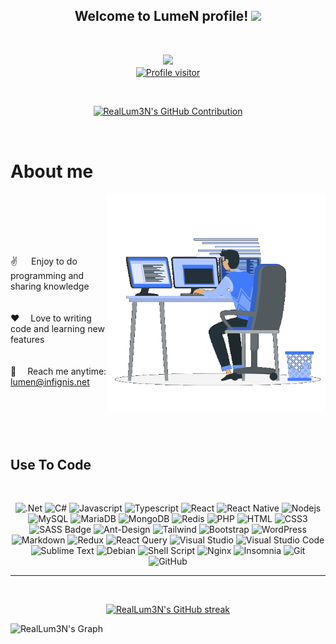 <h2 align="center">
  Welcome to <b>LumeN</b> profile!
    <img src="https://media.giphy.com/media/hvRJCLFzcasrR4ia7z/giphy.gif" width="28">
</h2>

<br />
 
 <p align="center">
   <a href="https://github.com/RealLum3N">
     <img src="https://readme-typing-svg.herokuapp.com/?lines=Full-Stack%20Developer;Always%20learning%20new%20things&color=FE428E&center=true&width=285&height=45">
   </a>
     <br/>
  <a href="https://komarev.com/ghpvc/?username=RealLum3N">
    <img align="center" src="https://komarev.com/ghpvc/?username=RealLum3N&label=Visitors&color=0e75b6&style=flat" alt="Profile visitor" />
  </a>
</p>

<br/>

<p align="center">
  <a href="https://github.com/RealLum3N">
    <img src="https://github-profile-summary-cards.vercel.app/api/cards/profile-details?username=RealLum3N&theme=radical" alt="RealLum3N's GitHub Contribution"/>
  </a>
</p>

<br>

 # About me
<p>
 <img align="right" width="350" src="/assets/dev.gif" alt="Coding gif" /><br/><br/><br/><br/><br/>
  
 ✌️ &emsp; Enjoy to do programming and sharing knowledge <br/><br/><br/>
 ❤️ &emsp;Love to writing code and learning new features<br/><br/><br/>
 📧 &emsp;Reach me anytime: lumen@infignis.net<br/><br/>
</p>

<br/>
<br/>
<br/>

## Use To Code
<br/>

<div align="center">
  
  ![.Net](https://img.shields.io/badge/.NET-5C2D91?style=for-the-badge&logo=.net&logoColor=white)
  ![C#](https://img.shields.io/badge/c%23-%23239120.svg?style=for-the-badge&logo=csharp&logoColor=white)
  ![Javascript](https://img.shields.io/badge/Javascript-F0DB4F?style=for-the-badge&labelColor=black&logo=javascript&logoColor=F0DB4F)
  ![Typescript](https://img.shields.io/badge/Typescript-007acc?style=for-the-badge&labelColor=black&logo=typescript&logoColor=007acc)
  ![React](https://img.shields.io/badge/-React-61DBFB?style=for-the-badge&labelColor=black&logo=react&logoColor=61DBFB)
  ![React Native](https://img.shields.io/badge/React_Native-20232A?style=for-the-badge&logo=react&logoColor=61DAFB)
  ![Nodejs](https://img.shields.io/badge/Nodejs-3C873A?style=for-the-badge&labelColor=black&logo=node.js&logoColor=3C873A)
  ![MySQL](https://img.shields.io/badge/mysql-4479A1.svg?style=for-the-badge&logo=mysql&logoColor=white)
  ![MariaDB](https://img.shields.io/badge/MariaDB-003545?style=for-the-badge&logo=mariadb&logoColor=white)
  ![MongoDB](https://img.shields.io/badge/MongoDB-4EA94B?style=for-the-badge&logo=mongodb&logoColor=white)
  ![Redis](https://img.shields.io/badge/redis-%23DD0031.svg?style=for-the-badge&logo=redis&logoColor=white)
  ![PHP](https://img.shields.io/badge/php-%23777BB4.svg?style=for-the-badge&logo=php&logoColor=white)
  ![HTML](https://img.shields.io/badge/HTML5-E34F26?style=for-the-badge&logo=html5&logoColor=white)
  ![CSS3](https://img.shields.io/badge/CSS3-1572B6?style=for-the-badge&logo=css3&logoColor=white)
  ![SASS Badge](https://img.shields.io/badge/Sass-CC6699?style=for-the-badge&logo=sass&logoColor=white)
  ![Ant-Design](https://img.shields.io/badge/AntDesign-0170FE?style=for-the-badge&logo=antdesign&logoColor=white)
  ![Tailwind](https://img.shields.io/badge/Tailwind_CSS-092749?style=for-the-badge&logo=tailwindcss&logoColor=06B6D4&labelColor=000000)
  ![Bootstrap](https://img.shields.io/badge/Bootstrap-563D7C?style=for-the-badge&logo=bootstrap&logoColor=white)
  ![WordPress](https://img.shields.io/badge/WordPress-%23117AC9.svg?style=for-the-badge&logo=WordPress&logoColor=white)
  ![Markdown](https://img.shields.io/badge/Markdown-000000?style=for-the-badge&logo=markdown&logoColor=white)
  ![Redux](https://img.shields.io/badge/Redux-593D88?style=for-the-badge&logo=redux&logoColor=white)
  ![React Query](https://img.shields.io/badge/-React_Query-FF4154?style=for-the-badge&logo=react%20query&logoColor=white)
  ![Visual Studio](https://img.shields.io/badge/Visual%20Studio-5C2D91.svg?style=for-the-badge&logo=visual-studio&logoColor=white)
  ![Visual Studio Code](https://img.shields.io/badge/Visual%20Studio%20Code-0078d7.svg?style=for-the-badge&logo=visual-studio-code&logoColor=white)
  ![Sublime Text](https://img.shields.io/badge/sublime_text-%23575757.svg?style=for-the-badge&logo=sublime-text&logoColor=important)
  ![Debian](https://img.shields.io/badge/Debian-D70A53?style=for-the-badge&logo=debian&logoColor=white)
  ![Shell Script](https://img.shields.io/badge/shell_script-%23121011.svg?style=for-the-badge&logo=gnu-bash&logoColor=white)
  ![Nginx](https://img.shields.io/badge/nginx-%23009639.svg?style=for-the-badge&logo=nginx&logoColor=white)
  ![Insomnia](https://img.shields.io/badge/Insomnia-black?style=for-the-badge&logo=insomnia&logoColor=5849BE)
  ![Git](https://img.shields.io/badge/Git-F05032?style=for-the-badge&logo=git&logoColor=white)
  ![GitHub](https://img.shields.io/badge/github-%23121011.svg?style=for-the-badge&logo=github&logoColor=white)

</div>

<hr/>
<br/>

<p align="center">
  <a href="https://github.com/RealLum3N">
    <img src="https://github-readme-streak-stats.herokuapp.com/?user=RealLum3N&theme=radical&border=7F3FBF&background=0D1117" alt="RealLum3N's GitHub streak"/>
  </a>
</p>

![RealLum3N's Graph](https://github-readme-activity-graph.vercel.app/graph?username=RealLum3N&custom_title=RealLum3N's%20GitHub%20Activity%20Graph&bg_color=0D1117&color=7F3FBF&line=7F3FBF&point=7F3FBF&area_color=FFFFFF&title_color=FFFFFF&area=true)
